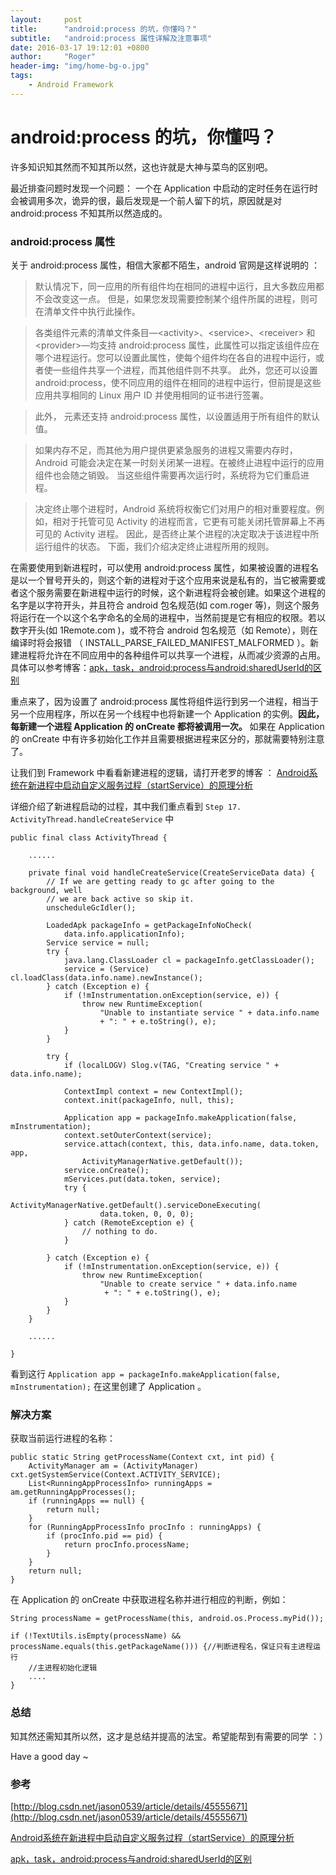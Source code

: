 ```yaml
---
layout:     post
title:      "android:process 的坑，你懂吗？"
subtitle:   "android:process 属性详解及注意事项"
date: 2016-03-17 19:12:01 +0800
author:     "Roger"
header-img: "img/home-bg-o.jpg"
tags:
    - Android Framework
---
```

android:process 的坑，你懂吗？
=============


许多知识知其然而不知其所以然，这也许就是大神与菜鸟的区别吧。

最近排查问题时发现一个问题： 一个在 Application 中启动的定时任务在运行时会被调用多次，诡异的很，最后发现是一个前人留下的坑，原因就是对 android:process 不知其所以然造成的。


### android:process 属性

关于 android:process 属性，相信大家都不陌生，android 官网是这样说明的 ：

>默认情况下，同一应用的所有组件均在相同的进程中运行，且大多数应用都不会改变这一点。 但是，如果您发现需要控制某个组件所属的进程，则可在清单文件中执行此操作。

>各类组件元素的清单文件条目—&lt;activity>、&lt;service>、&lt;receiver> 和 &lt;provider>—均支持 android:process 属性，此属性可以指定该组件应在哪个进程运行。您可以设置此属性，使每个组件均在各自的进程中运行，或者使一些组件共享一个进程，而其他组件则不共享。 此外，您还可以设置 android:process，使不同应用的组件在相同的进程中运行，但前提是这些应用共享相同的 Linux 用户 ID 并使用相同的证书进行签署。

>此外，<application> 元素还支持 android:process 属性，以设置适用于所有组件的默认值。

>如果内存不足，而其他为用户提供更紧急服务的进程又需要内存时，Android 可能会决定在某一时刻关闭某一进程。在被终止进程中运行的应用组件也会随之销毁。 当这些组件需要再次运行时，系统将为它们重启进程。

>决定终止哪个进程时，Android 系统将权衡它们对用户的相对重要程度。例如，相对于托管可见 Activity 的进程而言，它更有可能关闭托管屏幕上不再可见的 Activity 进程。 因此，是否终止某个进程的决定取决于该进程中所运行组件的状态。 下面，我们介绍决定终止进程所用的规则。

在需要使用到新进程时，可以使用 android:process 属性，如果被设置的进程名是以一个冒号开头的，则这个新的进程对于这个应用来说是私有的，当它被需要或者这个服务需要在新进程中运行的时候，这个新进程将会被创建。如果这个进程的名字是以字符开头，并且符合 android 包名规范(如 com.roger 等)，则这个服务将运行在一个以这个名字命名的全局的进程中，当然前提是它有相应的权限。若以数字开头(如 1Remote.com )，或不符合 android 包名规范（如 Remote），则在编译时将会报错 （ INSTALL_PARSE_FAILED_MANIFEST_MALFORMED ）。新建进程将允许在不同应用中的各种组件可以共享一个进程，从而减少资源的占用。具体可以参考博客：[apk，task，android:process与android:sharedUserId的区别](http://blog.csdn.net/lynn0708/article/details/13624403)

重点来了，因为设置了 android:process 属性将组件运行到另一个进程，相当于另一个应用程序，所以在另一个线程中也将新建一个 Application 的实例。**因此，每新建一个进程   Application 的 onCreate 都将被调用一次。** 如果在 Application 的 onCreate 中有许多初始化工作并且需要根据进程来区分的，那就需要特别注意了。

让我们到 Framework 中看看新建进程的逻辑，请打开老罗的博客 ： [Android系统在新进程中启动自定义服务过程（startService）的原理分析](http://blog.csdn.net/luoshengyang/article/details/6677029)

详细介绍了新进程启动的过程，其中我们重点看到 `Step 17. ActivityThread.handleCreateService` 中

	public final class ActivityThread {  

	    ......  

	    private final void handleCreateService(CreateServiceData data) {  
	        // If we are getting ready to gc after going to the background, well  
	        // we are back active so skip it.  
	        unscheduleGcIdler();  

	        LoadedApk packageInfo = getPackageInfoNoCheck(  
	            data.info.applicationInfo);  
	        Service service = null;  
	        try {  
	            java.lang.ClassLoader cl = packageInfo.getClassLoader();  
	            service = (Service) cl.loadClass(data.info.name).newInstance();  
	        } catch (Exception e) {  
	            if (!mInstrumentation.onException(service, e)) {  
	                throw new RuntimeException(  
	                    "Unable to instantiate service " + data.info.name  
	                    + ": " + e.toString(), e);  
	            }  
	        }  

	        try {  
	            if (localLOGV) Slog.v(TAG, "Creating service " + data.info.name);  

	            ContextImpl context = new ContextImpl();  
	            context.init(packageInfo, null, this);  

	            Application app = packageInfo.makeApplication(false, mInstrumentation);  
	            context.setOuterContext(service);  
	            service.attach(context, this, data.info.name, data.token, app,  
	                ActivityManagerNative.getDefault());  
	            service.onCreate();  
	            mServices.put(data.token, service);  
	            try {  
	                ActivityManagerNative.getDefault().serviceDoneExecuting(  
	                    data.token, 0, 0, 0);  
	            } catch (RemoteException e) {  
	                // nothing to do.  
	            }  

	        } catch (Exception e) {  
	            if (!mInstrumentation.onException(service, e)) {  
	                throw new RuntimeException(  
	                    "Unable to create service " + data.info.name  
	                   	 + ": " + e.toString(), e);  
	            }  
	        }  
	    }  

	    ......  

	}  

看到这行 `Application app = packageInfo.makeApplication(false, mInstrumentation);` 在这里创建了 Application 。

### 解决方案

获取当前运行进程的名称：

	public static String getProcessName(Context cxt, int pid) {  
        ActivityManager am = (ActivityManager) cxt.getSystemService(Context.ACTIVITY_SERVICE);  
        List<RunningAppProcessInfo> runningApps = am.getRunningAppProcesses();  
        if (runningApps == null) {  
            return null;  
        }  
        for (RunningAppProcessInfo procInfo : runningApps) {  
            if (procInfo.pid == pid) {  
                return procInfo.processName;  
            }  
        }  
        return null;  
    }  

在 Application 的 onCreate 中获取进程名称并进行相应的判断，例如：

	String processName = getProcessName(this, android.os.Process.myPid());

	if (!TextUtils.isEmpty(processName) && processName.equals(this.getPackageName())) {//判断进程名，保证只有主进程运行
		//主进程初始化逻辑
		....
	}

### 总结

知其然还需知其所以然，这才是总结并提高的法宝。希望能帮到有需要的同学 ：）

Have a good day ~

### 参考

[http://blog.csdn.net/jason0539/article/details/45555671](http://blog.csdn.net/jason0539/article/details/45555671)

[Android系统在新进程中启动自定义服务过程（startService）的原理分析](http://blog.csdn.net/luoshengyang/article/details/6677029)

[apk，task，android:process与android:sharedUserId的区别](http://blog.csdn.net/lynn0708/article/details/13624403)
